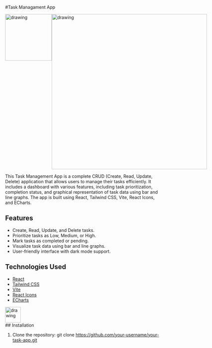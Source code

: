 #Task Managament App
<div style="display: flex;">
    <img src="https://i.ibb.co/XjmHBBv/Screenshot-2023-09-22-205345.png" alt="drawing" width="150" />
    <img src="https://i.ibb.co/3F5Qzv5/Screenshot-2023-09-22-205314.png" alt="drawing" width="500" />
</div>

This Task Management App is a complete CRUD (Create, Read, Update, Delete) application that allows users to manage their tasks efficiently. It includes a dashboard with various features, including task prioritization, completion status, and graphical representation of task data using bar and line graphs. The app is built using React, Tailwind CSS, Vite, React Icons, and ECharts.

## Features

- Create, Read, Update, and Delete tasks.
- Prioritize tasks as Low, Medium, or High.
- Mark tasks as completed or pending.
- Visualize task data using bar and line graphs.
- User-friendly interface with dark mode support.

## Technologies Used

- [React](https://reactjs.org/)
- [Tailwind CSS](https://tailwindcss.com/)
- [Vite](https://vitejs.dev/)
- [React Icons](https://react-icons.github.io/react-icons/)
- [ECharts](https://echarts.apache.org/)
<div style="display: flex;">
    <img src="https://camo.githubusercontent.com/48d099290b4cb2d7937bcd96e8497cf1845b54a810a6432c70cf944b60b40c77/68747470733a2f2f7261776769742e636f6d2f676f72616e67616a69632f72656163742d69636f6e732f6d61737465722f72656163742d69636f6e732e737667" alt="drawing" width="50" />
    
</div>
## Installation

1. Clone the repository:
   git clone https://github.com/your-username/your-task-app.git